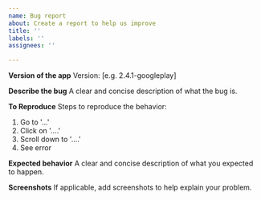 ```yaml
---
name: Bug report
about: Create a report to help us improve
title: ''
labels: ''
assignees: ''

---
```


**Version of the app**
Version: [e.g.  2.4.1-googleplay]

**Describe the bug**
A clear and concise description of what the bug is.

**To Reproduce**
Steps to reproduce the behavior:

1. Go to '...'
2. Click on '....'
3. Scroll down to '....'
4. See error

**Expected behavior**
A clear and concise description of what you expected to happen.

**Screenshots**
If applicable, add screenshots to help explain your problem.
